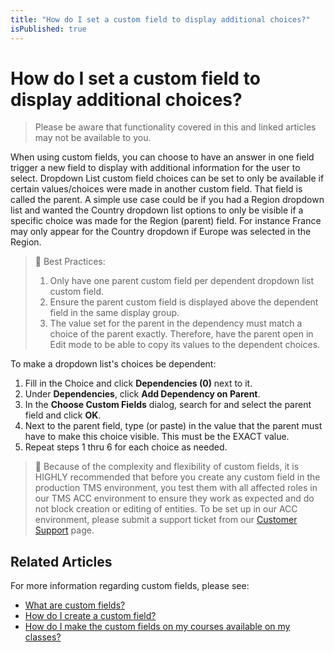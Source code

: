 ```yaml
---
title: "How do I set a custom field to display additional choices?"
isPublished: true
---
```


# How do I set a custom field to display additional choices?

> Please be aware that functionality covered in this and linked articles may not be available to you.

When using custom fields, you can choose to have an answer in one field trigger a new field to display with additional information for the user to select. Dropdown List custom field choices can be set to only be available if certain values/choices were made in another custom field. That field is called the parent. A simple use case could be if you had a Region dropdown list and wanted the Country dropdown list options to only be visible if a specific choice was made for the Region (parent) field. For instance France may only appear for the Country dropdown if Europe was selected in the Region.

> :small_blue_diamond: Best Practices: 
> 1. Only have one parent custom field per dependent dropdown list custom field. 
> 1. Ensure the parent custom field is displayed above the dependent field in the same display group.
> 1. The value set for the parent in the dependency must match a choice of the parent exactly. Therefore, have the parent open in Edit mode to be able to copy its values to the dependent choices.

To make a dropdown list's choices be dependent:
1. Fill in the Choice and click **Dependencies (0)** next to it.
1. Under **Dependencies**, click **Add Dependency on Parent**.
1. In the **Choose Custom Fields** dialog, search for and select the parent field and click **OK**.
1. Next to the parent field, type (or paste) in the value that the parent must have to make this choice visible. This must be the EXACT value.
1. Repeat steps 1 thru 6 for each choice as needed.

> :small_blue_diamond: Because of the complexity and flexibility of custom fields, it is HIGHLY recommended that before you create any custom field in the production TMS environment, you test them with all affected roles in our TMS ACC environment to ensure they work as expected and do not block creation or editing of entities. To be set up in our ACC environment, please submit a support ticket from our [Customer Support](https://www.skillable.com/customer-support/) page.

## Related Articles
For more information regarding custom fields, please see:
- [What are custom fields?](custom-fields.md)
- [How do I create a custom field?](create-custom-fields.md)
- [How do I make the custom fields on my courses available on my classes?](../courses-and-activities/overall/cascade-custom-fields.md)
